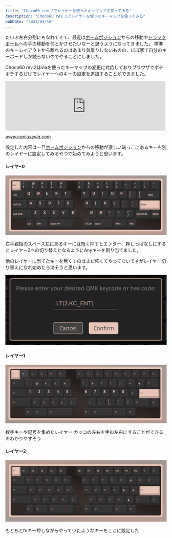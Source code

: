 ```yaml
---
title: "Choco60 rev.2でレイヤーを使ったキーマップを使ってみる"
description: "Choco60 rev.2でレイヤーを使ったキーマップを使ってみる"
pubDate: "2023/04/10"
---
```


だいぶ左右分割にもなれてきて、最近は[ホームポジション](https://d.hatena.ne.jp/keyword/%A5%DB%A1%BC%A5%E0%A5%DD%A5%B8%A5%B7%A5%E7%A5%F3)からの移動や[トラックボール](https://d.hatena.ne.jp/keyword/%A5%C8%A5%E9%A5%C3%A5%AF%A5%DC%A1%BC%A5%EB)への手の移動を何とかさせたいなーと思うようになってきました。
標準のキーレイアウトから離れるのはあまり気乗りしないものの、ほぼ家で自分のキーボードしか触らないのでやることにしました。

Choco60 rev.2はviaを使ったキーマップの変更に対応しておりブラウザでポチポチするだけでレイヤーへのキーの設定を追加することができました。

<iframe src="https://hatenablog-parts.com/embed?url=https%3A%2F%2Fwww.caniusevia.com%2F" title="VIA | VIA" class="embed-card embed-webcard" scrolling="no" frameborder="0" style="display: block; width: 100%; height: 155px; max-width: 500px; margin: 10px 0px;" loading="lazy"></iframe>
<cite class="hatena-citation"><a href="https://www.caniusevia.com/">www.caniusevia.com</a></cite>

設定した内容は一旦[ホームポジション](https://d.hatena.ne.jp/keyword/%A5%DB%A1%BC%A5%E0%A5%DD%A5%B8%A5%B7%A5%E7%A5%F3)からの移動が激しい端っこにあるキーを別のレイヤーに設定してみるやつで始めてみようと思います。

#### レイヤ−0

<span itemscope="" itemtype="http://schema.org/Photograph">![](../../assets/layer-keymap/20230410004517.png)</span>

右手親指のスベース左にあるキーには短く押すとエンター、押しっぱなしにするとレイヤー2への切り替えとなるようにAnyキーを割り当てました。

他のレイヤーに当てたキーを無くすのはまだ怖くてやってないですがレイヤー切り替えになれ始めたら消そうと思います。

<span itemscope="" itemtype="http://schema.org/Photograph">![](../../assets/layer-keymap/20230410004953.png)</span>

#### レイヤー1

<span itemscope="" itemtype="http://schema.org/Photograph">![](../../assets/layer-keymap/20230410004520.png)</span>

数字キーや記号を集めたレイヤー
カッコの左右を手の左右にすることができるのわかりやすそう

#### レイヤー2

<span itemscope="" itemtype="http://schema.org/Photograph">![](../../assets/layer-keymap/20230410005138.png)</span>

もともとfnキー押しながらやっていたようなキーをここに設定した